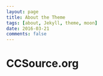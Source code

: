 ```yaml
---
layout: page
title: About the Theme
tags: [about, Jekyll, theme, moon]
date: 2016-03-21
comments: false
---
```

    
# CCSource.org